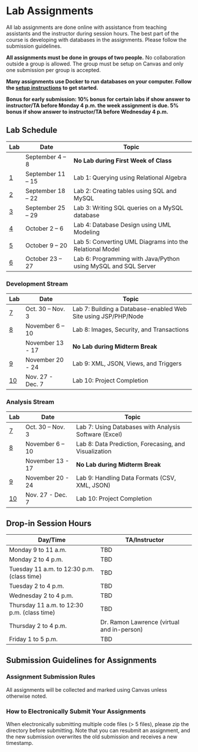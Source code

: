 # Lab Assignments

All lab assignments are done online with assistance from teaching assistants and the instructor during session hours. The best part of the course is developing with databases in the assignments. Please follow the submission guidelines.

**All assignments must be done in groups of two people.** No collaboration outside a group is allowed. The group must be setup on Canvas and only one submission per group is accepted.

**Many assignments use Docker to run databases on your computer. Follow the [setup instructions](setup) to get started.**

**Bonus for early submission: 10% bonus for certain labs if show answer to instructor/TA before Monday 4 p.m. the week assignment is due. 5% bonus if show answer to instructor/TA before Wednesday 4 p.m.**

## Lab Schedule

|  Lab  |  Date  |  Topic  |
|----|------|-------|
|  | September 4 – 8 |	**No Lab during First Week of Class** |
| [1](labs/lab1) | September 11 – 15 	| Lab 1: Querying using Relational Algebra |
| [2](labs/lab2) | September 18 – 22 	| Lab 2: Creating tables using SQL and MySQL |
| [3](labs/lab3) | September 25 – 29 	| Lab 3: Writing SQL queries on a MySQL database |
| [4](labs/lab4) | October 2 – 6 	| Lab 4: Database Design using UML Modeling |
| [5](labs/lab5) | October 9 – 20 	| Lab 5: Converting UML Diagrams into the Relational Model |
| [6](labs/lab6) | October 23 – 27 	| Lab 6: Programming with Java/Python using MySQL and SQL Server |

### Development Stream
|  Lab  |  Date  |  Topic  |
|----|------|-------|
| [7](labs/lab7) | Oct. 30 – Nov. 3 	| Lab 7: Building a Database-enabled Web Site using JSP/PHP/Node |
| [8](labs/lab8) | November 6 – 10 	| Lab 8: Images, Security, and Transactions |
|  | November 13 - 17 			| **No Lab during Midterm Break** |
| [9](labs/lab9) | November 20 - 24 	| Lab 9: XML, JSON, Views, and Triggers |
| [10](labs/lab10) | Nov. 27 - Dec. 7	| Lab 10: Project Completion |

### Analysis Stream
|  Lab  |  Date  |  Topic  |
|----|------|-------|
| [7](labs/lab7) | Oct. 30 – Nov. 3 	| Lab 7: Using Databases with Analysis Software (Excel) |
| [8](labs/lab8) | November 6 – 10 	| Lab 8: Data Prediction, Forecasing, and Visualization |
|  | November 13 - 17 			| **No Lab during Midterm Break** |
| [9](labs/lab9) | November 20 - 24  	| Lab 9: Handling Data Formats (CSV, XML, JSON) |
| [10](labs/lab10) | Nov. 27 - Dec. 7 	| Lab 10: Project Completion |

## Drop-in Session Hours
| Day/Time |  TA/Instructor |
|----------|----------------|
| Monday 9 to 11 a.m.  	| TBD |
| Monday 2 to 4 p.m. 	| TBD |
| Tuesday 11 a.m. to 12:30 p.m. (class time)	| TBD |
| Tuesday 2 to 4 p.m.	| TBD |
| Wednesday 2 to 4 p.m. | TBD |
| Thursday 11 a.m. to 12:30 p.m. (class time)	| TBD |
| Thursday 2 to 4 p.m. 	| Dr. Ramon Lawrence (virtual and in-person) |
| Friday 1 to 5 p.m. 	| TBD |


## Submission Guidelines for Assignments

### Assignment Submission Rules
All assignments will be collected and marked using Canvas unless otherwise noted.

### How to Electronically Submit Your Assignments
When electronically submitting multiple code files (> 5 files), please zip the directory before submitting.
Note that you can resubmit an assignment, and the new submission overwrites the old submission and receives a new timestamp.
